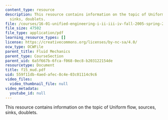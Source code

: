```yaml
---
content_type: resource
description: This resource contains information on the topic of Uniform flow, sources,
  sinks, doublets.
file: /courses/16-01-unified-engineering-i-ii-iii-iv-fall-2005-spring-2006/559f11db4aedafec8c4e03c01114c9c6_f15_mud.pdf
file_size: 47502
file_type: application/pdf
learning_resource_types: []
license: https://creativecommons.org/licenses/by-nc-sa/4.0/
ocw_type: OCWFile
parent_title: Fluid Mechanics
parent_type: CourseSection
parent_uid: 6a5f667b-6fca-f068-0ec8-b203122154de
resourcetype: Document
title: f15_mud.pdf
uid: 559f11db-4aed-afec-8c4e-03c01114c9c6
video_files:
  video_thumbnail_file: null
video_metadata:
  youtube_id: null
---
```

This resource contains information on the topic of Uniform flow, sources, sinks, doublets.